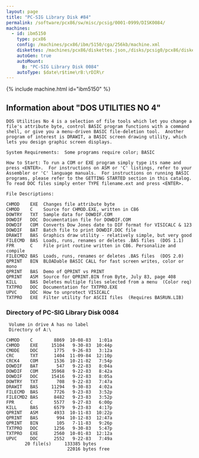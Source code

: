 ```yaml
---
layout: page
title: "PC-SIG Library Disk #84"
permalink: /software/pcx86/sw/misc/pcsig/0001-0999/DISK0084/
machines:
  - id: ibm5150
    type: pcx86
    config: /machines/pcx86/ibm/5150/cga/256kb/machine.xml
    diskettes: /machines/pcx86/diskettes.json,/disks/pcsig0/pcx86/diskettes.json
    autoGen: true
    autoMount:
      B: "PC-SIG Library Disk 0084"
    autoType: $date\r$time\rB:\rDIR\r
---
```


{% include machine.html id="ibm5150" %}

## Information about "DOS UTILITIES NO 4"

    DOS Utilities No 4 is a selection of file tools which let you change a
    file's attribute byte, control BASIC program functions with a command
    shell, or give you a menu-driven BASIC file-deletion tool.  Another
    program of interest is DRAWIT, a BASIC screen drawing utility, which
    lets you design graphic screen displays.
    
    System Requirements:  Some programs require color; BASIC
    
    How to Start: To run a COM or EXE program simply type its name and
    press <ENTER>.  For instructions on ASM or 'C' listings, refer to your
    Assembler or 'C' language manuals.  For instructions on running BASIC
    programs, please refer to the GETTING STARTED section in this catalog.
    To read DOC files simply enter TYPE filename.ext and press <ENTER>.
    
    File Descriptions:
    
    CHMOD    EXE  Changes file attribute byte
    CHMOD    C    Source for CHMOD.EXE, written in C86
    DOWTRY   TXT  Sample data for DOWDIF.COM
    DOWDIF   DOC  Documentation file for DOWDIF.COM
    DOWDIF   COM  Converts Dow Jones date to DIF format for VISICALC & 123
    DOWDIF   BAT  Batch file to print DOWDIF.DOC file
    DRAWIT   BAS  Graphics draw utility - relatively simple, but very good
    FILECMD  BAS  Loads, runs, renames or deletes .BAS files  (DOS 1.1)
    FPR      C    File print routine written in C86. Personalize and compile
    FILECMD2 BAS  Loads, runs, renames or deletes .BAS files  (DOS 2.0)
    QPRINT   BIN  BLOADable BASIC CALL for fast screen writes, color or mono
    QPRINT   BAS  Demo of QPRINT vs PRINT
    QPRINT   ASM  Source for QPRINT.BIN from Byte, July 83, page 408
    KILL     BAS  Deletes multiple files selected from a menu  (Color req)
    TXTPRO   DOC  Documentation for TXTPRO.EXE
    UPVC     DOC  How to unprotect VISICALC
    TXTPRO   EXE  Filter utility for ASCII files  (Requires BASRUN.LIB)

### Directory of PC-SIG Library Disk 0084

     Volume in drive A has no label
     Directory of A:\

    CHMOD    C        8869  10-08-83   1:01a
    CHMOD    EXE     15104   9-30-83  10:44p
    CMODE    DOC      1775   9-26-83   3:12a
    CRC      TXT      1404  11-09-84  12:10p
    CRCK4    COM      1536  10-21-82   7:54p
    DOWDIF   BAT       547   9-22-83   8:04a
    DOWDIF   COM     35968   9-22-83   8:42a
    DOWDIF   DOC     15416   9-22-83   8:05a
    DOWTRY   TXT       708   9-22-83   7:47a
    DRAWIT   BAS     11294   9-30-83   4:02a
    FILECMD  BAS      7726   9-23-83   3:52p
    FILECMD2 BAS      8482   9-23-83   3:52p
    FPR      C        5577   9-27-83   6:00p
    KILL     BAS      6579   9-23-83   4:17p
    QPRINT   ASM      4933  10-11-83  10:22p
    QPRINT   BAS       994  10-12-83  12:47a
    QPRINT   BIN       105   7-11-83   9:26p
    TXTPRO   DOC      1256   9-30-83   5:47p
    TXTPRO   EXE      2560  10-01-83  12:12a
    UPVC     DOC      2552   9-22-83   7:49a
           20 file(s)     133385 bytes
                           22016 bytes free
